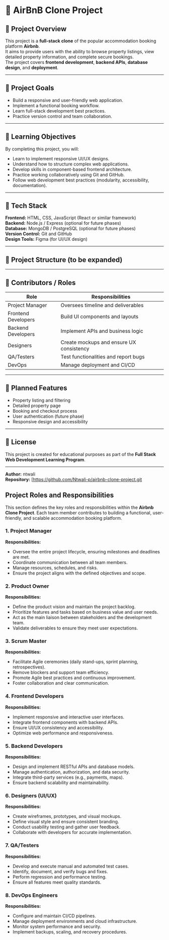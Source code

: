 # 🏡 AirBnB Clone Project

## 📖 Project Overview
This project is a **full-stack clone** of the popular accommodation booking platform **Airbnb**.  
It aims to provide users with the ability to browse property listings, view detailed property information, and complete secure bookings.  
The project covers **frontend development**, **backend APIs**, **database design**, and **deployment**.

---

## 🎯 Project Goals
- Build a responsive and user-friendly web application.
- Implement a functional booking workflow.
- Learn full-stack development best practices.
- Practice version control and team collaboration.

---

## 🧠 Learning Objectives
By completing this project, you will:
- Learn to implement responsive UI/UX designs.
- Understand how to structure complex web applications.
- Develop skills in component-based frontend architecture.
- Practice working collaboratively using Git and GitHub.
- Follow web development best practices (modularity, accessibility, documentation).

---

## 🧰 Tech Stack
**Frontend:** HTML, CSS, JavaScript (React or similar framework)  
**Backend:** Node.js / Express (optional for future phases)  
**Database:** MongoDB / PostgreSQL (optional for future phases)  
**Version Control:** Git and GitHub  
**Design Tools:** Figma (for UI/UX design)

---

## 📁 Project Structure (to be expanded)

---

## 👥 Contributors / Roles
| Role | Responsibilities |
|------|-------------------|
| Project Manager | Oversees timeline and deliverables |
| Frontend Developers | Build UI components and layouts |
| Backend Developers | Implement APIs and business logic |
| Designers | Create mockups and ensure UX consistency |
| QA/Testers | Test functionalities and report bugs |
| DevOps | Manage deployment and CI/CD |

---

## 🧩 Planned Features
- Property listing and filtering
- Detailed property page
- Booking and checkout process
- User authentication (future phase)
- Responsive design and accessibility

---

## 🧾 License
This project is created for educational purposes as part of the **Full Stack Web Development Learning Program**.

---

**Author:** ntwali  
**Repository:** [https://github.com/Ntwali-p/airbnb-clone-project.git
## Project Roles and Responsibilities

This section defines the key roles and responsibilities within the **Airbnb Clone Project**. Each team member contributes to building a functional, user-friendly, and scalable accommodation booking platform.

### 1. Project Manager
**Responsibilities:**
- Oversee the entire project lifecycle, ensuring milestones and deadlines are met.
- Coordinate communication between all team members.
- Manage resources, schedules, and risks.
- Ensure the project aligns with the defined objectives and scope.

### 2. Product Owner
**Responsibilities:**
- Define the product vision and maintain the project backlog.
- Prioritize features and tasks based on business value and user needs.
- Act as the main liaison between stakeholders and the development team.
- Validate deliverables to ensure they meet user expectations.

### 3. Scrum Master
**Responsibilities:**
- Facilitate Agile ceremonies (daily stand-ups, sprint planning, retrospectives).
- Remove blockers and support team efficiency.
- Promote Agile best practices and continuous improvement.
- Foster collaboration and clear communication.

### 4. Frontend Developers
**Responsibilities:**
- Implement responsive and interactive user interfaces.
- Integrate frontend components with backend APIs.
- Ensure UI/UX consistency and accessibility.
- Optimize web performance and responsiveness.

### 5. Backend Developers
**Responsibilities:**
- Design and implement RESTful APIs and database models.
- Manage authentication, authorization, and data security.
- Integrate third-party services (e.g., payments, maps).
- Ensure backend scalability and maintainability.

### 6. Designers (UI/UX)
**Responsibilities:**
- Create wireframes, prototypes, and visual mockups.
- Define visual style and ensure consistent branding.
- Conduct usability testing and gather user feedback.
- Collaborate with developers for accurate implementation.

### 7. QA/Testers
**Responsibilities:**
- Develop and execute manual and automated test cases.
- Identify, document, and verify bugs and fixes.
- Perform regression and performance testing.
- Ensure all features meet quality standards.

### 8. DevOps Engineers
**Responsibilities:**
- Configure and maintain CI/CD pipelines.
- Manage deployment environments and cloud infrastructure.
- Monitor system performance and security.
- Implement backups, scaling, and recovery procedures.

